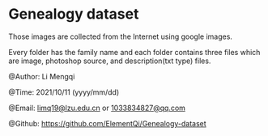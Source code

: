 # Genealogy dataset

Those images are collected from the Internet using google images.

Every folder has the family name and each folder contains three files which are image, photoshop source, and description(txt type) files.

@Author: Li Mengqi

@Time: 2021/10/11 (yyyy/mm/dd)

@Email: limq19@lzu.edu.cn or 1033834827@qq.com

@Github: https://github.com/ElementQi/Genealogy-dataset